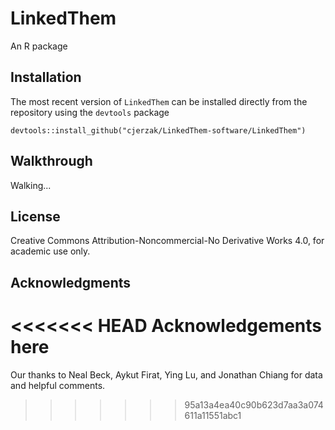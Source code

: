 # LinkedThem

An R package 

## Installation

The most recent version of `LinkedThem` can be installed directly from the repository using the `devtools` package

```
devtools::install_github("cjerzak/LinkedThem-software/LinkedThem")
```

## Walkthrough

Walking... 

## License

Creative Commons Attribution-Noncommercial-No Derivative Works 4.0, for academic use only.

## Acknowledgments

<<<<<<< HEAD
Acknowledgements here  
=======
Our thanks to Neal Beck, Aykut Firat, Ying Lu, and Jonathan Chiang for data and helpful comments.

>>>>>>> 95a13a4ea40c90b623d7aa3a074611a11551abc1
